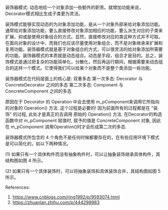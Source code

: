 装饰器模式: 动态地给一个对象添加一些额外的职责。就增加功能来说，Decorator模式相比生成子类更为灵活。

装饰模式能够实现动态的为对象添加功能，是从一个对象外部来给对象添加功能。通常给对象添加功能，要么直接修改对象添加相应的功能，要么派生对应的子类来扩展，抑或是使用对象组合的方式。显然，直接修改对应的类这种方式并不可取。在面向对象的设计中，而我们也应该尽量使用对象组合，而不是对象继承来扩展和复用功能。装饰器模式就是基于对象组合的方式，可以很灵活的给对象添加所需要的功能。装饰器模式的本质就是动态组合。动态是手段，组合才是目的。总之，装饰模式是通过把复杂的功能简单化，分散化，然后再运行期间，根据需要来动态组合的这样一个模式。它使得我们可以给某个对象而不是整个类添加一些功能。



装饰器模式在代码层面上的核心是: 双重多态
第一次多态: Decorator 与 ConcreteDecorator 之间的多态
第二次多态: Component 与 ConcreteComponent 之间的多态

原因在于 Decorator 的 Operation 中会去使用 m_pComponent来调用它所指向的对象的 Operation() 方法.
这个过程是必要的! 因为前面所有的过程都是在 "装饰" 的过程, 此处才是真正的去调用 原始的 Operation() 方法.
在Decorator的构造函数中对 m_pComponent 赋值时, 赋予的值是 ConcreteComponent 对象, 因此在 m_pComponent 调用Operation()时才会形成第二次的多态.






装饰器模式所包含的 4 个角色不是任何时候都要存在的，在有些应用环境下模式是可以简化的，如以下两种情况。

(1) 如果只有一个具体构件而没有抽象构件时，可以让抽象装饰继承具体构件，其结构图如图 4 所示。


(2) 如果只有一个具体装饰时，可以将抽象装饰和具体装饰合并，其结构图如图 5 所示。


References:
1. https://www.cnblogs.com/ring1992/p/9593074.html
2. https://zhuanlan.zhihu.com/p/444298983